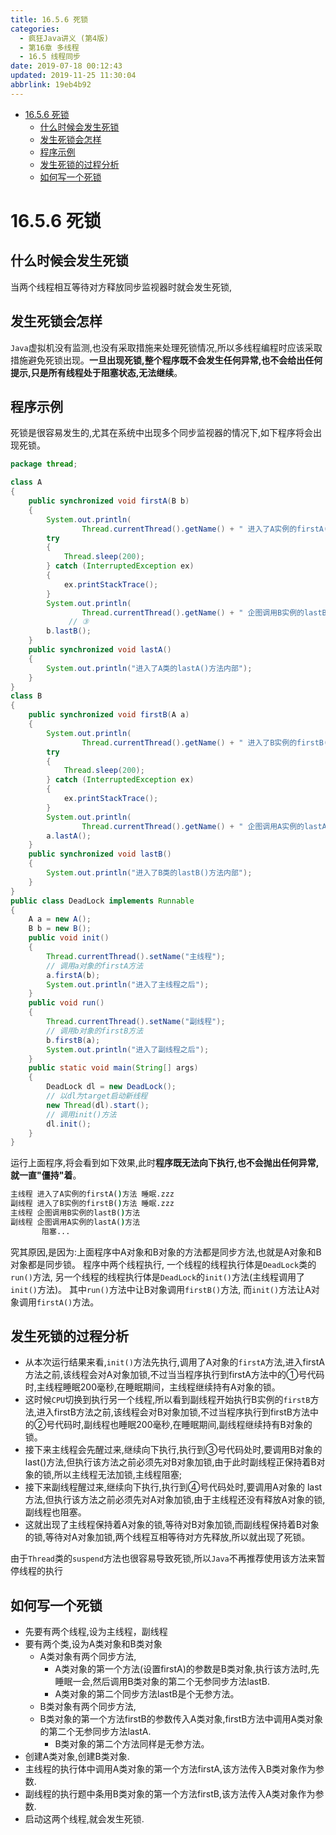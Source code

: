 ```yaml
---
title: 16.5.6 死锁
categories: 
  - 疯狂Java讲义 (第4版)
  - 第16章 多线程
  - 16.5 线程同步
date: 2019-07-18 00:12:43
updated: 2019-11-25 11:30:04
abbrlink: 19eb4b92
---
```

<div id='my_toc'>

- [16.5.6 死锁](/JavaReadingNotes/19eb4b92/#16-5-6-死锁)
    - [什么时候会发生死锁](/JavaReadingNotes/19eb4b92/#什么时候会发生死锁)
    - [发生死锁会怎样](/JavaReadingNotes/19eb4b92/#发生死锁会怎样)
    - [程序示例](/JavaReadingNotes/19eb4b92/#程序示例)
    - [发生死锁的过程分析](/JavaReadingNotes/19eb4b92/#发生死锁的过程分析)
    - [如何写一个死锁](/JavaReadingNotes/19eb4b92/#如何写一个死锁)

</div>
<!--more-->
<script>if (navigator.platform.toLowerCase() == 'win32'){document.getElementById('my_toc').style.display = 'none';}</script>

<!--end-->
<!--SSTStart-->
# 16.5.6 死锁 #
## 什么时候会发生死锁 ##
当两个线程相互等待对方释放同步监视器时就会发生死锁,
## 发生死锁会怎样 ##
`Java`虚拟机没有监测,也没有采取措施来处理死锁情况,所以多线程编程时应该采取措施避免死锁出现。**一旦出现死锁,整个程序既不会发生任何异常,也不会给出任何提示,只是所有线程处于阻塞状态,无法继续**。
## 程序示例 ##
死锁是很容易发生的,尤其在系统中出现多个同步监视器的情况下,如下程序将会出现死锁。
```java
package thread;

class A
{
    public synchronized void firstA(B b)
    {
        System.out.println(
                Thread.currentThread().getName() + " 进入了A实例的firstA()方法 睡眠.zzz"); // ①
        try
        {
            Thread.sleep(200);
        } catch (InterruptedException ex)
        {
            ex.printStackTrace();
        }
        System.out.println(
                Thread.currentThread().getName() + " 企图调用B实例的lastB()方法"); 
             // ③
        b.lastB();
    }
    public synchronized void lastA()
    {
        System.out.println("进入了A类的lastA()方法内部");
    }
}
class B
{
    public synchronized void firstB(A a)
    {
        System.out.println(
                Thread.currentThread().getName() + " 进入了B实例的firstB()方法 睡眠.zzz"); // ②
        try
        {
            Thread.sleep(200);
        } catch (InterruptedException ex)
        {
            ex.printStackTrace();
        }
        System.out.println(
                Thread.currentThread().getName() + " 企图调用A实例的lastA()方法"); // ④
        a.lastA();
    }
    public synchronized void lastB()
    {
        System.out.println("进入了B类的lastB()方法内部");
    }
}
public class DeadLock implements Runnable
{
    A a = new A();
    B b = new B();
    public void init()
    {
        Thread.currentThread().setName("主线程");
        // 调用a对象的firstA方法
        a.firstA(b);
        System.out.println("进入了主线程之后");
    }
    public void run()
    {
        Thread.currentThread().setName("副线程");
        // 调用b对象的firstB方法
        b.firstB(a);
        System.out.println("进入了副线程之后");
    }
    public static void main(String[] args)
    {
        DeadLock dl = new DeadLock();
        // 以dl为target启动新线程
        new Thread(dl).start();
        // 调用init()方法
        dl.init();
    }
}
```
运行上面程序,将会看到如下效果,此时**程序既无法向下执行,也不会抛出任何异常,就一直"僵持"着**。
```cmd
主线程 进入了A实例的firstA()方法 睡眠.zzz
副线程 进入了B实例的firstB()方法 睡眠.zzz
主线程 企图调用B实例的lastB()方法
副线程 企图调用A实例的lastA()方法
       阻塞...
```
究其原因,是因为:上面程序中A对象和B对象的方法都是同步方法,也就是A对象和B对象都是同步锁。
程序中两个线程执行,
一个线程的线程执行体是`DeadLock`类的`run()`方法,
另一个线程的线程执行体是`DeadLock`的`init()`方法(主线程调用了`init()`方法)。
其中`run()`方法中让B对象调用`firstB()`方法,
而`init()`方法让A对象调用`firstA()`方法。

## 发生死锁的过程分析 ##
- 从本次运行结果来看,`init()`方法先执行,调用了A对象的`firstA`方法,进入firstA方法之前,该线程会对A对象加锁,不过当当程序执行到firstA方法中的①号代码时,主线程睡眠200毫秒,在睡眠期间，主线程继续持有A对象的锁。
- 这时候`CPU`切换到执行另一个线程,所以看到副线程开始执行B实例的`firstB`方法,进入firstB方法之前,该线程会对B对象加锁,不过当程序执行到firstB方法中的②号代码时,副线程也睡眠200毫秒,在睡眠期间,副线程继续持有B对象的锁。
- 接下来主线程会先醒过来,继续向下执行,执行到③号代码处时,要调用B对象的last()方法,但执行该方法之前必须先对B对象加锁,由于此时副线程正保持着B对象的锁,所以主线程无法加锁,主线程阻塞;
- 接下来副线程醒过来,继续向下执行,执行到④号代码处时,要调用A对象的 last方法,但执行该方法之前必须先对A对象加锁,由于主线程还没有释放A对象的锁,副线程也阻塞。
- 这就出现了主线程保持着A对象的锁,等待对B对象加锁,而副线程保持着B对象的锁,等待对A对象加锁,两个线程互相等待对方先释放,所以就出现了死锁。

由于`Thread`类的`suspend`方法也很容易导致死锁,所以`Java`不再推荐使用该方法来暂停线程的执行
## 如何写一个死锁 ##
- 先要有两个线程,设为主线程，副线程
- 要有两个类,设为A类对象和B类对象
    - A类对象有两个同步方法,
        - A类对象的第一个方法(设置firstA)的参数是B类对象,执行该方法时,先睡眠一会,然后调用B类对象的第二个无参同步方法lastB.
        - A类对象的第二个同步方法lastB是个无参方法。
    - B类对象有两个同步方法,
    -   B类对象的第一个方法firstB的参数传入A类对象,firstB方法中调用A类对象的第二个无参同步方法lastA.
        - B类对象的第二个方法同样是无参方法。
- 创建A类对象,创建B类对象.
- 主线程的执行体中调用A类对象的第一个方法firstA,该方法传入B类对象作为参数.
- 副线程的执行题中条用B类对象的第一个方法firstB,该方法传入A类对象作为参数.
- 启动这两个线程,就会发生死锁.
<!--SSTStop-->

